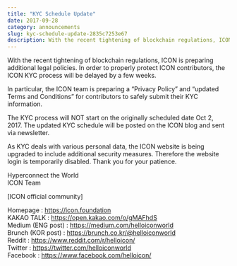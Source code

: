 ```yaml
---
title: "KYC Schedule Update"
date: 2017-09-28
category: announcements
slug: kyc-schedule-update-2835c7253e67
description: With the recent tightening of blockchain regulations, ICON is preparing additional legal policies. In order to properly protect ICON contributors, the ICON KYC process will be delayed by a few weeks.
---
```


With the recent tightening of blockchain regulations, ICON is preparing additional legal policies. In order to properly protect ICON contributors, the ICON KYC process will be delayed by a few weeks.

In particular, the ICON team is preparing a “Privacy Policy” and “updated Terms and Conditions” for contributors to safely submit their KYC information.

The KYC process will NOT start on the originally scheduled date Oct 2, 2017. The updated KYC schedule will be posted on the ICON blog and sent via newsletter.

As KYC deals with various personal data, the ICON website is being upgraded to include additional security measures. Therefore the website login is temporarily disabled. Thank you for your patience.

Hyperconnect the World  
ICON Team

[ICON official community]

Homepage : <https://icon.foundation>  
KAKAO TALK : <https://open.kakao.com/o/gMAFhdS>  
Medium (ENG post) : <https://medium.com/helloiconworld>  
Brunch (KOR post) : <https://brunch.co.kr/@helloiconworld>  
Reddit : <https://www.reddit.com/r/helloicon/>  
Twitter : <https://twitter.com/helloiconworld>  
Facebook : <https://www.facebook.com/helloicon/>

